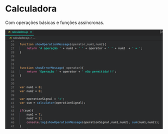 # Calculadora
Com operações básicas e funções assíncronas.


![codigo em javascript calculadora](https://github.com/alessandradocouto/Calculadora-JS/blob/master/calculadoraJS.png)




